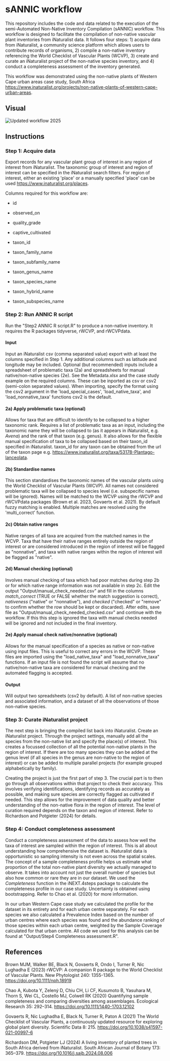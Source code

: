 # sANNIC workflow

This repository includes the code and data related to the execution of the semi-Automated Non-Native Inventory Compilation (sANNIC) workflow. This workflow is designed to facilitate the compilation of non-native vascular plant inventories from iNaturalist data. It follows four steps: 1) acquire data from iNaturalist, a community science platform which allows users to contribute records of organisms, 2) compile a non-native inventory referencing the World Checklist of Vascular Plants (WCVP), 3) create and curate an iNaturalist project of the non-native species inventory, and 4) conduct a completeness assessment of the inventory generated.

This workflow was demonstrated using the non-native plants of Western Cape urban areas case study, South Africa https://www.inaturalist.org/projects/non-native-plants-of-western-cape-urban-areas.

## Visual
![Updated workflow 2025](https://github.com/user-attachments/assets/67471b4a-2916-4e58-b870-045ed3c3003b)

## Instructions

### Step 1: Acquire data

Export records for any vascular plant group of interest in any region of interest from iNaturalist. The taxonomic group of interest and region of interest can be specified in the iNaturalist search filters. For region of interest, either an existing 'place' or a manually specified 'place' can be used https://www.inaturalist.org/places.

Columns required for this workflow are:

-   id 

-   observed_on

-   quality_grade

-   captive_cultivated

-   taxon_id

-   taxon_family_name

-   taxon_subfamily_name

-   taxon_genus_name

-   taxon_species_name

-   taxon_hybrid_name

-   taxon_subspecies_name

### Step 2: Run ANNIC R script

Run the "Step2 ANNIC R script.R" to produce a non-native inventory. It requires the R packages tidyverse, rWCVP, and rWCVPdata.

#### Input

Input an iNaturalist csv (comma separated value) export with at least the columns specified in Step 1. Any additional columns such as latitude and longitude may be included. Optional (but recommended) inputs include a spreadsheet of problematic taxa (2a) and spreadsheets for manual native/non-native species (2e). See the Metadata.xlsx and the case study example on the required columns. These can be inported as csv or csv2 (semi-colon separated values). When importing, specify the format using the csv2 argument in the 'load_special_cases', 'load_native_taxa', and 'load_nonnative_taxa' functions csv2 is the default.

#### 2a) Apply problematic taxa (optional)

Allows for taxa that are difficult to identify to be collapsed to a higher taxonomic rank. Requires a list of problematic taxa as an input, including the taxonomic name they will be collapsed to (as it appears in iNaturalist, e.g. _Avena_) and the rank of that taxon (e.g. genus). It also allows for the flexible manual specification of taxa to be collapsed based on their taxon_id specified in iNaturalist. taxon_id for any taxon can be obtained from the url of the taxon page e.g. https://www.inaturalist.org/taxa/53178-Plantago-lanceolata.

#### 2b) Standardise names

This section standardises the taxonomic names of the vascular plants using the World Checklist of Vascular Plants (WCVP). All names not considered problematic taxa will be collapsed to species level (i.e. subspecific names will be ignored). Names will be matched to the WCVP using the rWCVP and rWCVPdata packages (Brown et al. 2023, Govaerts et al. 2021). By default fuzzy matching is enabled. Multiple matches are resolved using the 'multi_correct' function.

#### 2c) Obtain native ranges

Native ranges of all taxa are acquired from the matched names in the WCVP. Taxa that have their native ranges entirely outside the region of interest or are considered introduced in the region of interest will be flagged as "nonnative", and taxa with native ranges within the region of interest will be flagged as "native".

#### 2d) Manual checking (optional)

Involves manual checking of taxa which had poor matches during step 2b or for which native range information was not available in step 2c. Edit the output "Output/manual_check_needed.csv" and fill in the columns *match_correct* (TRUE or FALSE whether the match suggestion is correct), *nativeness* ("native" or "nonnative"), and *checked* ("checked" or "remove" to confirm whether the row should be kept or discarded). After edits, save file as "Output/manual_check_needed_checked.csv" and continue with the workflow. If this this step is ignored the taxa with manual checks needed will be ignored and not included in the final inventory.

#### 2e) Apply manual check native/nonnative (optional)

Allows for the manual specification of a species as native or non-native using input files. This is useful to correct any errors in the WCVP. These files are imported using the "load_native_taxa" and "load_nonnative_taxa" functions. If an input file is not found the script will assume that no native/non-native taxa are considered for manual checking and the automated flagging is accepted.

#### Output

Will output two spreadsheets (csv2 by default). A list of non-native species and associated information, and a dataset of all the observations of those non-native species.

### Step 3: Curate iNaturalist project

The next step is bringing the compiled list back into iNaturalist. Create an iNaturalist project. Through the project settings, manually add all the species from the non-native list and specify the place(s) of interest. This creates a focussed collection of all the potential non-native plants in the region of interest. If there are too many species they can be added at the genus level (if all species in the genus are non-native to the region of interest) or can be added to multiple parallel projects (for example grouped alphabetically by family).

Creating the project is just the first part of step 3. The crucial part is to then go through all observations within that project to check their accuracy. This involves verifying identifications, identifying records as accurately as possible, and making sure species are correctly flagged as cultivated if needed. This step allows for the improvement of data quality and better understanding of the non-native flora in the region of interest. The level of curation required depends on the taxon and region of interest. Refer to Richardson and Potgieter (2024) for details.

### Step 4: Conduct completeness assessment

Conduct a completeness assessment of the data to assess how well the taxa of interest are sampled within the region of interest. This is all about understanding how comprehensive the dataset is. iNaturalist data is opportunistic so sampling intensity is not even across the spatial scales. The concept of a sample completeness profile helps us estimate what proportion of the total non-native plant diversity we actually managed to observe. It takes into account not just the overall number of species but also how common or rare they are in our dataset. We used the *Completeness* function in the iNEXT.4steps package to calculate the completeness profile in our case study. Uncertainty is obtained using bootstrapping. Refer to Chao et al. (2020) for more information.

In our urban Western Cape case study we calculated the profile for the dataset in its entirety and for each urban centre separately. For each species we also calculated a Prevalence Index based on the number of urban centres where each species was found and the abundance ranking of those species within each urban centre, weighted by the Sample Coverage calculated for that urban centre. All code we used for this analysis can be found at "Output/Step4 Completeness assessment.R".

## References

Brown MJM, Walker BE, Black N, Govaerts R, Ondo I, Turner R, Nic Lughadha E (2023) rWCVP: A companion R package to the World Checklist of Vascular Plants. New Phytologist 240: 1355-1365. https://doi.org/10.1111/nph.18919

Chao A, Kubota Y, Zelený D, Chiu CH, Li CF, Kusumoto B, Yasuhara M, Thorn S, Wei CL, Costello MJ, Colwell RK (2020) Quantifying sample completeness and comparing diversities among assemblages. Ecological Research 35: 292–314. https://doi.org/10.1111/1440-1703.12102

Govaerts R, Nic Lughadha E, Black N, Turner R, Paton A (2021) The World Checklist of Vascular Plants, a continuously updated resource for exploring global plant diversity. Scientific Data 8: 215. https://doi.org/10.1038/s41597-021-00997-6

Richardson DM, Potgieter LJ (2024) A living inventory of planted trees in South Africa derived from iNaturalist. South African Journal of Botany 173: 365–379. https://doi.org/10.1016/j.sajb.2024.08.006
